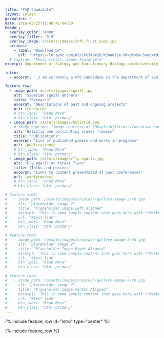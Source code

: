 ```yaml
---
title: "PhD Candidate"
layout: splash
permalink: /
date: 2016-03-23T11:48:41-04:00
header:
  overlay_color: "#000"
  overlay_filter: "0.5"
  overlay_image: /assets/images/Infl_fruit_wide.jpg
  actions:
    - label: "Download DV"
      url: 'https://ln.sync.com/dl/c6cf40e20/k5mam7je-tkvgtvbm-5uutxr9z-hr38czpq'
  # caption: "Photo credit: James Santangelo"
excerpt: Department of Ecology and Evolutionary Biology,<br>University of Toronto

intro:
  - excerpt: '_I am currently a PhD candidate in the department of Ecology and Evolutionary Biology at the University of Toronto working with [Marc Johnson](https://evoecolab.wordpress.com/){:target="_blank"} and [Rob Ness](https://www.ness.bio){:target="_blank"}. I am using urban environments as large-scale, naturally replicated environments to examine the extent of parallel phenotypic and genomic evolution in nature using white clover (Trifolium repens) as a model system_'

feature_row:
  - image_path: assets/images/squill.jpg
    alt: "Siberian squill anthers"
    title: "Research"
    excerpt: "Descriptions of past and ongoing projects"
    url: /research/
    # btn_label: "Read More"
    # btn_class: "btn--primary"
  - image_path: /assets/images/halictid.jpg
    # image_caption: "Image courtesy of [Unsplash](https://unsplash.com/)"
    alt: "Halictid bee pollinating clover flowers"
    title: "Publications"
    excerpt: "List of published papers and works in-progress"
    url: /publications/
    # btn_label: "Read More"
    # btn_class: "btn--primary"
  - image_path: /assets/images/fly-agaric.jpg
    alt: "Fly agaric on forest floor"
    title: "Talks and posters"
    excerpt: "Links to content presentated at past conferences"
    url: /conferences/
    # btn_label: "Read More"
    # btn_class: "btn--primary"

# feature_row2:
#   - image_path: /assets/images/unsplash-gallery-image-2-th.jpg
#     alt: "placeholder image 2"
#     title: "Placeholder Image Left Aligned"
#     excerpt: 'This is some sample content that goes here with **Markdown** formatting. Left aligned with `type="left"`'
#     url: "#test-link"
#     btn_label: "Read More"
#     btn_class: "btn--primary"

# feature_row3:
#   - image_path: /assets/images/unsplash-gallery-image-2-th.jpg
#     alt: "placeholder image 2"
#     title: "Placeholder Image Right Aligned"
#     excerpt: 'This is some sample content that goes here with **Markdown** formatting. Right aligned with `type="right"`'
#     url: "#test-link"
#     btn_label: "Read More"
#     btn_class: "btn--primary"

# feature_row4:
#   - image_path: /assets/images/unsplash-gallery-image-2-th.jpg
#     alt: "placeholder image 2"
#     title: "Placeholder Image Center Aligned"
#     excerpt: 'This is some sample content that goes here with **Markdown** formatting. Centered with `type="center"`'
#     url: "#test-link"
#     btn_label: "Read More"
#     btn_class: "btn--primary"
---
```


{% include feature_row id="intro" type="center" %}

{% include feature_row %}

<!-- {% include feature_row id="feature_row2" type="left" %}

{% include feature_row id="feature_row3" type="right" %}

{% include feature_row id="feature_row4" type="center" %} -->
